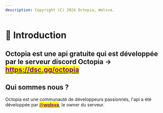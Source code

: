 ```yaml
---
description: Copyright (C) 2024 Octopia, Wolsva.
---
```


# 📝 Introduction

## Octopia est une api gratuite qui est développée par le serveur discord Octopia -> [<mark style="color:purple;">https://dsc.gg/octopia</mark>](https://dsc.gg/octopia)

## Qui sommes nous ?

Octopia est une communauté de développeurs passionnés, l'api a été développée par [<mark style="color:purple;">@</mark><mark style="color:purple;">**wolsva**</mark>](http://wolsva.rf.gd), le owner du serveur.
